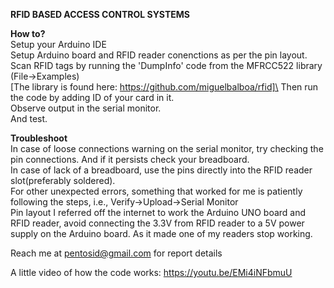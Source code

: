 **RFID BASED ACCESS CONTROL SYSTEMS**

**How to?**\
  Setup your Arduino IDE\
  Setup Arduino board and RFID reader conenctions as per the pin layout.\
  Scan RFID tags by running the 'DumpInfo' code from the MFRCC522 library (File->Examples)\
  [The library is found here: https://github.com/miguelbalboa/rfid]\
  Then run the code by adding ID of your card in it.\
  Observe output in the serial monitor.\
  And test.

**Troubleshoot**\
  In case of loose connections warning on the serial monitor, try checking the pin connections. And if it persists check your breadboard.\
  In case of lack of a breadboard, use the pins directly into the RFID reader slot(preferably soldered).\
  For other unexpected errors, something that worked for me is patiently following the steps, i.e., Verify->Upload->Serial Monitor\
  Pin layout I referred off the internet to work the Arduino UNO board and RFID reader, avoid connecting the 3.3V from RFID reader to a 5V power supply on the Arduino board. As it made one of my readers stop working.

Reach me at pentosid@gmail.com for report details

A little video of how the code works: https://youtu.be/EMi4iNFbmuU
